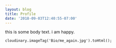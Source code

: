 ```yaml
---
layout: blog
title: Profile
date: '2018-09-03T12:40:55-07:00'
---
```

this is some body text. i am happy.

`cloudinary.imageTag('Bio/me_again.jpg').toHtml();`
